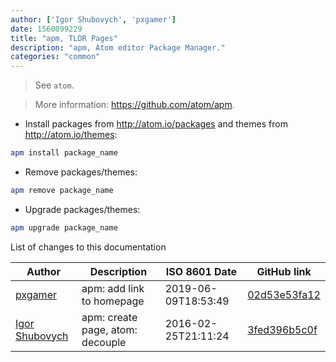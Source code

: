 ```yaml
---
author: ['Igor Shubovych', 'pxgamer']
date: 1560099229
title: "apm, TLDR Pages"
description: "apm, Atom editor Package Manager."
categories: "common"
---
```

> See `atom`.

> More information: <https://github.com/atom/apm>.

- Install packages from http://atom.io/packages and themes from http://atom.io/themes:

```bash
apm install package_name
```

- Remove packages/themes:

```bash
apm remove package_name
```

- Upgrade packages/themes:

```bash
apm upgrade package_name
```
List of changes to this documentation


Author | Description | ISO 8601 Date | GitHub link
------|-----|-----|-----
[pxgamer](mailto:owzie123@gmail.com) | apm: add link to homepage | 2019-06-09T18:53:49 | [02d53e53fa12](https://github.com/tldr-pages/tldr/commit/02d53e53fa12675cc6aa2c94e2f7fd851d2290ed)
[Igor Shubovych](mailto:igor.shubovych@gmail.com) | apm: create page, atom: decouple | 2016-02-25T21:11:24 | [3fed396b5c0f](https://github.com/tldr-pages/tldr/commit/3fed396b5c0fc2defcc4770dc843a45d7835181e)

